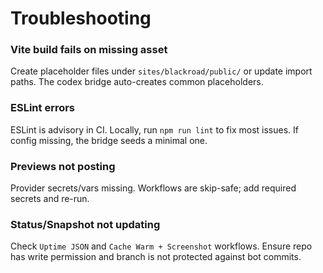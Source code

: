 # Troubleshooting

### Vite build fails on missing asset

Create placeholder files under `sites/blackroad/public/` or update import paths. The codex bridge auto-creates common placeholders.

### ESLint errors

ESLint is advisory in CI. Locally, run `npm run lint` to fix most issues. If config missing, the bridge seeds a minimal one.

### Previews not posting

Provider secrets/vars missing. Workflows are skip-safe; add required secrets and re-run.

### Status/Snapshot not updating

Check `Uptime JSON` and `Cache Warm + Screenshot` workflows. Ensure repo has write permission and branch is not protected against bot commits.
